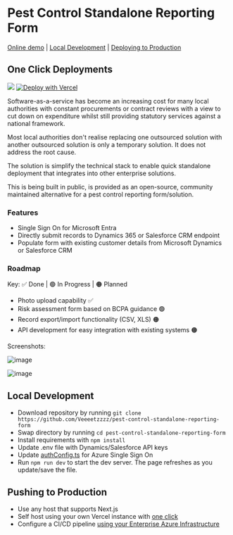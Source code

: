 # Pest Control Standalone Reporting Form

[Online demo](https://pest-control-standalone-reporting-form.vercel.app) | [Local Development](https://github.com/Veeeetzzzz/pest-control-standalone-reporting-form/tree/main?tab=readme-ov-file##local-development) | [Deploying to Production](https://github.com/Veeeetzzzz/pest-control-standalone-reporting-form/tree/main?tab=readme-ov-file##pushing-to-production)

## One Click Deployments

[<img src="https://aka.ms/deploytoazurebutton"/>](https://learn.microsoft.com/en-us/azure/app-service/deploy-github-actions?tabs=openid%2Caspnetcore)
[![Deploy with Vercel](https://vercel.com/button)](https://vercel.com/new/clone?repository-url=https://github.com/Veeeetzzzz/pest-control-standalone-reporting-form)

Software-as-a-service has become an increasing cost for many local authorities with constant procurements or contract reviews with a view to cut down on expenditure whilst still providing statutory services against a national framework.

Most local authorities don't realise replacing one outsourced solution with another outsourced solution is only a temporary solution. It does not address the root cause.

The solution is simplify the technical stack to enable quick standalone deployment that integrates into other enterprise solutions.

This is being built in public, is provided as an open-source, community maintained alternative for a pest control reporting form/solution.

### Features

- Single Sign On for Microsoft Entra
- Directly submit records to Dynamics 365 or Salesforce CRM endpoint
- Populate form with existing customer details from Microsoft Dynamics or Salesforce CRM

### Roadmap

Key: ✅ Done | 🟢 In Progress | 🟠 Planned

- Photo upload capability ✅
- Risk assessment form based on BCPA guidance 🟢
- Record export/import functionality (CSV, XLS) 🟠
- API development for easy integration with existing systems 🟠

Screenshots:

![image](https://github.com/user-attachments/assets/06035e57-bd2a-4229-a521-a56bf62bbc39)

![image](https://github.com/user-attachments/assets/0bcf0878-c2d1-42f4-b353-e12fa36bea12)

## Local Development

- Download repository by running  ```git clone https://github.com/Veeeetzzzz/pest-control-standalone-reporting-form```
- Swap directory by running ```cd pest-control-standalone-reporting-form ```
- Install requirements with ```npm install```    
- Update .env file with Dynamics/Salesforce API keys
- Update [authConfig.ts](https://github.com/Veeeetzzzz/pest-control-standalone-reporting-form/blob/main/src/components/authConfig.ts) for Azure Single Sign On
- Run ```npm run dev``` to start the dev server. The page refreshes as you update/save the file.

## Pushing to Production 

- Use any host that supports Next.js
- Self host using your own Vercel instance with [one click](https://vercel.com/new/clone?repository-url=https://github.com/Veeeetzzzz/pest-control-standalone-reporting-form)
- Configure a CI/CD pipeline [using your Enterprise Azure Infrastructure ](https://learn.microsoft.com/en-us/azure/app-service/deploy-github-actions?tabs=openid%2Caspnetcore)
